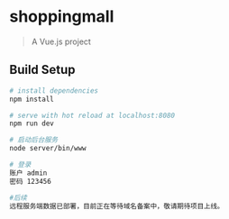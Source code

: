 # shoppingmall

> A Vue.js project

## Build Setup

``` bash
# install dependencies
npm install

# serve with hot reload at localhost:8080
npm run dev

# 启动后台服务
node server/bin/www

# 登录
账户 admin
密码 123456

#后续
远程服务端数据已部署，目前正在等待域名备案中，敬请期待项目上线。

